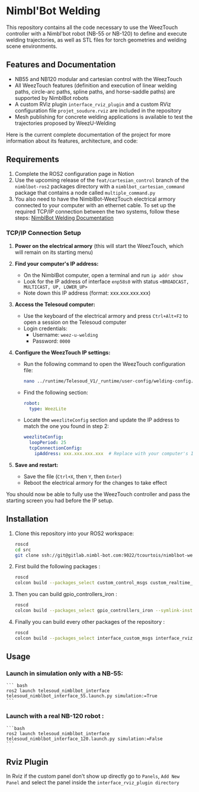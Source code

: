 # Nimbl'Bot Welding 

This repository contains all the code necessary to use the WeezTouch controller with a Nimbl'bot robot (NB-55 or NB-120) to define and execute welding trajectories, as well as STL files for torch geometries and welding scene environments.

## Features and Documentation

- NB55 and NB120 modular and cartesian control with the WeezTouch
- All WeezTouch features (definition and execution of linear welding paths, circle-arc paths, spline paths, and horse-saddle paths) are supported by NimblBot robots
- A custom RViz plugin `interface_rviz_plugin` and a custom RViz configuration file `projet_soudure.rviz` are included in the repository
- Mesh publishing for concrete welding applications is available to test the trajectories proposed by WeezU-Welding

Here is the current complete documentation of the project for more information about its features, architecture, and code:

## Requirements 

1. Complete the ROS2 configuration page in Notion
2. Use the upcoming release of the `feat/cartesian_control` branch of the `nimblbot-ros2` packages directory with a `nimblbot_cartesian_command` package that contains a node called `multiple_command.py`
3. You also need to have the NimblBot-WeezTouch electrical armory connected to your computer with an ethernet cable. To set up the required TCP/IP connection between the two systems, follow these steps: [NimblBot Welding Documentation](documentation/html/index.html)

### TCP/IP Connection Setup

1. **Power on the electrical armory** (this will start the WeezTouch, which will remain on its starting menu)

2. **Find your computer's IP address:**
   - On the NimblBot computer, open a terminal and run `ip addr show`
   - Look for the IP address of interface `enp58s0` with status `<BROADCAST, MULTICAST, UP, LOWER_UP>`
   - Note down this IP address (format: xxx.xxx.xxx.xxx)

3. **Access the Telesoud computer:**
   - Use the keyboard of the electrical armory and press `Ctrl+Alt+F2` to open a session on the Telesoud computer
   - Login credentials: 
     - Username: `weez-u-welding`
     - Password: `0000`

4. **Configure the WeezTouch IP settings:**
   - Run the following command to open the WeezTouch configuration file:
     ```bash
     nano ../runtime/Telesoud_V1/_runtime/user-config/welding-config.yml
     ```
   - Find the following section:
     ```yaml
     robot:
       type: WeezLite
     ```
   - Locate the `weezliteConfig` section and update the IP address to match the one you found in step 2:
     ```yaml
     weezliteConfig:
       loopPeriod: 25
       tcpConnectionConfig:
         ipAddress: xxx.xxx.xxx.xxx  # Replace with your computer's IP
     ```

5. **Save and restart:**
   - Save the file (`Ctrl+X`, then `Y`, then `Enter`)
   - Reboot the electrical armory for the changes to take effect

You should now be able to fully use the WeezTouch controller and pass the starting screen you had before the IP setup.

## Installation
1. Clone this repository into your ROS2 workspace: 
    
    ``` bash
    roscd
    cd src
    git clone ssh://git@gitlab.nimbl-bot.com:9022/tcourtois/nimblbot-welding.git
    ```

2. First build the following packages :
  
    ``` bash
    roscd
    colcon build --packages_select custom_control_msgs custom_realtime_tools --symlink-install
    ```

3. Then you can build gpio_controllers_iron : 

    ``` bash
    roscd
    colcon build --packages_select gpio_controllers_iron --symlink-install
    ```

4. Finally you can build every other packages of the repository : 

    ``` bash
    roscd
    colcon build --packages_select interface_custom_msgs interface_rviz_plugin telesoud_api telesoud_nimblbot_interface welding_scene_publisher --symlink-install
    ```

## Usage

### Launch in simulation only with a NB-55:

    ``` bash
    ros2 launch telesoud_nimblbot_interface telesoud_nimblbot_interface_55.launch.py simulation:=True
    ```

### Launch with a real NB-120 robot : 

    ```bash
    ros2 launch telesoud_nimblbot_interface telesoud_nimblbot_interface_120.launch.py simulation:=False
    ```

## Rviz Plugin
In Rviz if the custom panel don't show up directly go to `Panels`,  `Add New Panel` and select the panel inside the `interface_rviz_plugin directory`
